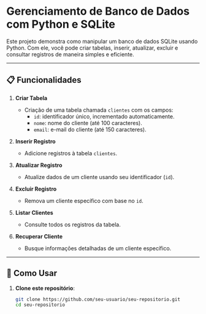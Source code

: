 # Gerenciamento de Banco de Dados com Python e SQLite

Este projeto demonstra como manipular um banco de dados SQLite usando Python. Com ele, você pode criar tabelas, inserir, atualizar, excluir e consultar registros de maneira simples e eficiente.

---

## 📋 Funcionalidades

1. **Criar Tabela**
   - Criação de uma tabela chamada `clientes` com os campos:
     - `id`: identificador único, incrementado automaticamente.
     - `nome`: nome do cliente (até 100 caracteres).
     - `email`: e-mail do cliente (até 150 caracteres).

2. **Inserir Registro**
   - Adicione registros à tabela `clientes`.

3. **Atualizar Registro**
   - Atualize dados de um cliente usando seu identificador (`id`).

4. **Excluir Registro**
   - Remova um cliente específico com base no `id`.

5. **Listar Clientes**
   - Consulte todos os registros da tabela.

6. **Recuperar Cliente**
   - Busque informações detalhadas de um cliente específico.

---

## 🚀 Como Usar

1. **Clone este repositório**:
   ```bash
   git clone https://github.com/seu-usuario/seu-repositorio.git
   cd seu-repositorio
